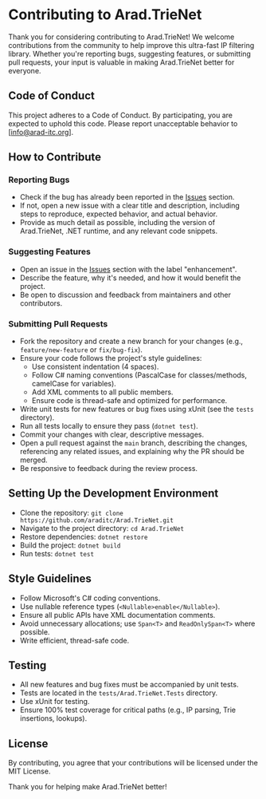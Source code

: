 # Contributing to Arad.TrieNet

Thank you for considering contributing to Arad.TrieNet! We welcome contributions from the community to help improve this ultra-fast IP filtering library. Whether you're reporting bugs, suggesting features, or submitting pull requests, your input is valuable in making Arad.TrieNet better for everyone.

## Code of Conduct
This project adheres to a Code of Conduct. By participating, you are expected to uphold this code. Please report unacceptable behavior to [info@arad-itc.org].

## How to Contribute
### Reporting Bugs
- Check if the bug has already been reported in the [Issues](https://github.com/araditc/Arad.TrieNet/issues) section.
- If not, open a new issue with a clear title and description, including steps to reproduce, expected behavior, and actual behavior.
- Provide as much detail as possible, including the version of Arad.TrieNet, .NET runtime, and any relevant code snippets.

### Suggesting Features
- Open an issue in the [Issues](https://github.com/araditc/Arad.TrieNet/issues) section with the label "enhancement".
- Describe the feature, why it's needed, and how it would benefit the project.
- Be open to discussion and feedback from maintainers and other contributors.

### Submitting Pull Requests
- Fork the repository and create a new branch for your changes (e.g., `feature/new-feature` or `fix/bug-fix`).
- Ensure your code follows the project's style guidelines:
  - Use consistent indentation (4 spaces).
  - Follow C# naming conventions (PascalCase for classes/methods, camelCase for variables).
  - Add XML comments to all public members.
  - Ensure code is thread-safe and optimized for performance.
- Write unit tests for new features or bug fixes using xUnit (see the `tests` directory).
- Run all tests locally to ensure they pass (`dotnet test`).
- Commit your changes with clear, descriptive messages.
- Open a pull request against the `main` branch, describing the changes, referencing any related issues, and explaining why the PR should be merged.
- Be responsive to feedback during the review process.

## Setting Up the Development Environment
- Clone the repository: `git clone https://github.com/araditc/Arad.TrieNet.git`
- Navigate to the project directory: `cd Arad.TrieNet`
- Restore dependencies: `dotnet restore`
- Build the project: `dotnet build`
- Run tests: `dotnet test`

## Style Guidelines
- Follow Microsoft's C# coding conventions.
- Use nullable reference types (`<Nullable>enable</Nullable>`).
- Ensure all public APIs have XML documentation comments.
- Avoid unnecessary allocations; use `Span<T>` and `ReadOnlySpan<T>` where possible.
- Write efficient, thread-safe code.

## Testing
- All new features and bug fixes must be accompanied by unit tests.
- Tests are located in the `tests/Arad.TrieNet.Tests` directory.
- Use xUnit for testing.
- Ensure 100% test coverage for critical paths (e.g., IP parsing, Trie insertions, lookups).

## License
By contributing, you agree that your contributions will be licensed under the MIT License.

Thank you for helping make Arad.TrieNet better!